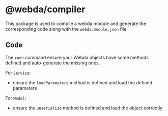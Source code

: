 # @webda/compiler

This package is used to compile a webda module and generate the corresponding code along with the `webda.module.json` file.

## Code

The `code` command ensure your Webda objects have some methods defined and auto-generate the missing ones.

For `Service`:

- ensure the `loadParameters` method is defined and load the defined parameters

For `Model`:

- ensure the `unserialize` method is defined and load the object correctly
